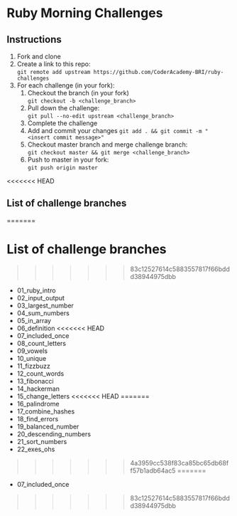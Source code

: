 # Ruby Morning Challenges

## Instructions
1. Fork and clone
2. Create a link to this repo: <br/>
   `git remote add upstream https://github.com/CoderAcademy-BRI/ruby-challenges`
3. For each challenge (in your fork):
    1. Checkout the branch (in your fork)<br/>
     `git checkout -b <challenge_branch>`
    3. Pull down the challenge: <br/>
     `git pull --no-edit upstream <challenge_branch>`
    4. Complete the challenge
    5. Add and commit your changes
    `git add . && git commit -m "<insert commit message>"`
    6. Checkout master branch and merge challenge branch:<br/>
    `git checkout master && git merge <challenge_branch>`
    7. Push to master in your fork:<br/>
     `git push origin master`

<<<<<<< HEAD
## List of challenge branches
=======
# List of challenge branches
>>>>>>> 83c12527614c5883557817f66bddd38944975dbb
* 01_ruby_intro
* 02_input_output
* 03_largest_number
* 04_sum_numbers
* 05_in_array
* 06_definition
<<<<<<< HEAD
* 07_included_once
* 08_count_letters
* 09_vowels
* 10_unique
* 11_fizzbuzz
* 12_count_words
* 13_fibonacci
* 14_hackerman
* 15_change_letters
<<<<<<< HEAD
=======
* 16_palindrome
* 17_combine_hashes
* 18_find_errors
* 19_balanced_number
* 20_descending_numbers
* 21_sort_numbers
* 22_exes_ohs
>>>>>>> 4a3959cc538f83ca85bc65db68ff57b1adb64ac5
=======
* 07_included_once
>>>>>>> 83c12527614c5883557817f66bddd38944975dbb
